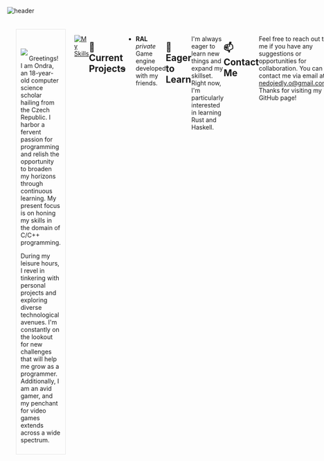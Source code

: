 
![header](https://capsule-render.vercel.app/api?text=Hi%20there!&animation=fadeIn&fontColor=f24b7c&color=282a36&height=180&fontAlignY=30&fontAlign=20&type=Waving)


<div style="display: flex; padding: 20px;">
  <div style="flex: 1; padding-right: 20px;">
    <div style="border: 1px solid #e6e6e6; padding: 10px;">
      <div>
    <br><br>
    <img align="left" src="https://github-readme-stats.vercel.app/api/top-langs/?username=ondranedo&langs_count=3&theme=dracula&hide_border=true&hide_title=true">
  </div>
  <p>
    Greetings! I am Ondra, an 18-year-old computer science scholar hailing from the Czech Republic. I harbor a fervent passion for programming and relish the opportunity to broaden my horizons through continuous learning. My present focus is on honing my skills in the domain of C/C++ programming.
  </p>
  <p>
    During my leisure hours, I revel in tinkering with personal projects and exploring diverse technological avenues. I'm constantly on the lookout for new challenges that will help me grow as a programmer. Additionally, I am an avid gamer, and my penchant for video games extends across a wide spectrum.
  </p>
</div>
 
</div>
<br><br>

[![My Skills](https://skillicons.dev/icons?i=c,cpp,cmake,rust,linux,git,haskell,latex,md,py)](https://skillicons.dev)


## 🔭 Current Project~~s~~
- **RAL** *private* Game engine developed with my friends.


## 🌱 Eager to Learn
I'm always eager to learn new things and expand my skillset. Right now, I'm particularly interested in learning Rust and Haskell.




## 📫 Contact Me
Feel free to reach out to me if you have any suggestions or opportunities for collaboration. You can contact me via email at [nedojedly.o@gmail.com](mailto:nedojedly.o@gmail.com). Thanks for visiting my GitHub page!
